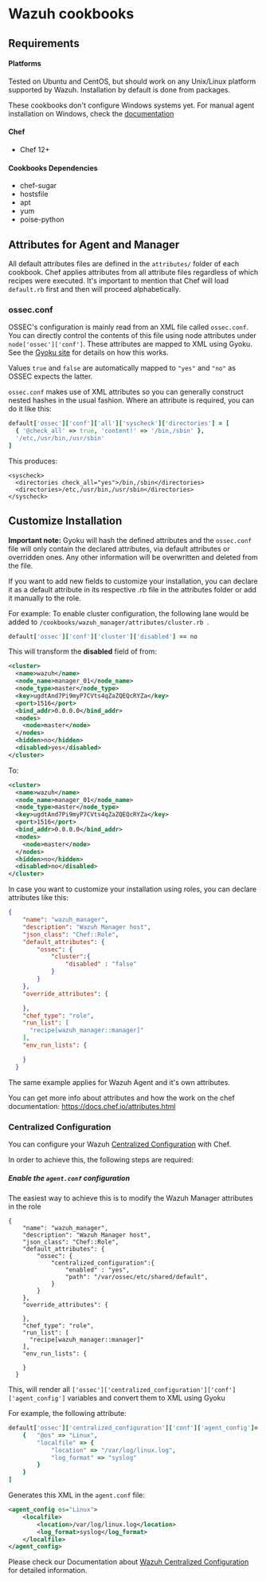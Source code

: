 
Wazuh cookbooks
====================================

Requirements
------------
#### Platforms
Tested on Ubuntu and CentOS, but should work on any Unix/Linux platform supported by Wazuh. Installation by default is done from packages.

These cookbooks don't configure Windows systems yet. For manual agent installation on Windows, check the [documentation](https://documentation.wazuh.com/current/installation-guide/installing-wazuh-agent/wazuh_agent_windows.html)

#### Chef
- Chef 12+

#### Cookbooks Dependencies
- chef-sugar
- hostsfile
- apt
- yum
- poise-python

Attributes for Agent and Manager
----------

All default attributes files are defined in the ```attributes/``` folder of each cookbook. Chef applies attributes from all attribute files regardless of which recipes were executed. It's important to mention that Chef will load ```default.rb``` first and then will proceed alphabetically. 

### ossec.conf

OSSEC's configuration is mainly read from an XML file called `ossec.conf`. You can directly control the contents of this file using node attributes under `node['ossec']['conf']`. These attributes are mapped to XML using Gyoku. See the [Gyoku site](https://github.com/savonrb/gyoku) for details on how this works.

Values `true` and `false`  are automatically mapped to `"yes"` and `"no"` as OSSEC expects the latter.

`ossec.conf` makes use of XML attributes so you can generally construct nested hashes in the usual fashion. Where an attribute is required, you can do it like this:

```ruby
default['ossec']['conf']['all']['syscheck']['directories'] = [
  { '@check_all' => true, 'content!' => '/bin,/sbin' },
  '/etc,/usr/bin,/usr/sbin'
]
```

This produces:

    <syscheck>
      <directories check_all="yes">/bin,/sbin</directories>
      <directories>/etc,/usr/bin,/usr/sbin</directories>
    </syscheck>

## Customize Installation

**Important note:** Gyoku will hash the defined attributes and the ```ossec.conf``` file will only contain the declared attributes, via default attributes or overridden ones. Any other information will be overwritten and deleted from the file.

If you want to add new fields to customize your installation, you can declare it as a default attribute in its respective .rb file in the attributes folder or add it manually to the role.

For example: To enable cluster configuration, the following lane would be added to ```/cookbooks/wazuh_manager/attributes/cluster.rb ```.

`````` ruby
default['ossec']['conf']['cluster']['disabled'] == no
``````

This will transform the **disabled** field of from:

```xml
<cluster>
  <name>wazuh</name>
  <node_name>manager_01</node_name>
  <node_type>master</node_type>
  <key>ugdtAnd7Pi9myP7CVts4qZaZQEQcRYZa</key>
  <port>1516</port>
  <bind_addr>0.0.0.0</bind_addr>
  <nodes>
    <node>master</node>
  </nodes>
  <hidden>no</hidden>
  <disabled>yes</disabled>
</cluster>
```

To:

```xml
<cluster>
  <name>wazuh</name>
  <node_name>manager_01</node_name>
  <node_type>master</node_type>
  <key>ugdtAnd7Pi9myP7CVts4qZaZQEQcRYZa</key>
  <port>1516</port>
  <bind_addr>0.0.0.0</bind_addr>
  <nodes>
    <node>master</node>
  </nodes>
  <hidden>no</hidden>
  <disabled>no</disabled>
</cluster>
```



In case you want to customize your installation using roles, you can declare attributes like this: 

```json
{
    "name": "wazuh_manager",
    "description": "Wazuh Manager host",
    "json_class": "Chef::Role",
    "default_attributes": {
        "ossec": {
            "cluster":{
                "disabled" : "false"
            }
        }
    },
    "override_attributes": {

    },
    "chef_type": "role",
    "run_list": [
      "recipe[wazuh_manager::manager]"
    ],
    "env_run_lists": {

    }
  }
```

The same example applies for Wazuh Agent and it's own attributes.

You can get more info about attributes and how the work on the chef documentation: https://docs.chef.io/attributes.html



### Centralized Configuration

You can configure your Wazuh [Centralized Configuration](https://documentation.wazuh.com/3.9/user-manual/reference/centralized-configuration.html#centralized-configuration-process) with Chef.

In order to achieve this, the following steps are required:

##### Enable the `agent.conf` configuration

The easiest way to achieve this is to modify the Wazuh Manager attributes in the role



```
{
    "name": "wazuh_manager",
    "description": "Wazuh Manager host",
    "json_class": "Chef::Role",
    "default_attributes": {
        "ossec": {
            "centralized_configuration":{
                "enabled" : "yes",
                "path": "/var/ossec/etc/shared/default",
            }
        }
    },
    "override_attributes": {

    },
    "chef_type": "role",
    "run_list": [
      "recipe[wazuh_manager::manager]"
    ],
    "env_run_lists": {

    }
  }
```



This, will render all `['ossec']['centralized_configuration']['conf']['agent_config']` variables and convert them to XML using Gyoku



For example, the following attribute:

```ruby
default['ossec']['centralized_configuration']['conf']['agent_config']= [
    {   "@os" => "Linux",
        "localfile" => {
            "location" => "/var/log/linux.log",
            "log_format" => "syslog"
        }
    }
]
```



Generates this XML in the `agent.conf` file:

```xml
<agent_config os="Linux">
    <localfile>
        <location>/var/log/linux.log</location>
        <log_format>syslog</log_format>
    </localfile>
</agent_config>
```



Please check our Documentation about [Wazuh Centralized Configuration](https://documentation.wazuh.com/3.9/user-manual/reference/centralized-configuration.html#centralized-configuration-process) for detailed information.

